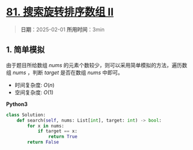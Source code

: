# [81. 搜索旋转排序数组 II](https://leetcode.cn/problems/search-in-rotated-sorted-array-ii/description/)

> **日期**：2025-02-01
> **所用时间**：3min

## 1. 简单模拟

由于题目所给数组 $nums$ 的元素个数较少，则可以采用简单模拟的方法，遍历数组 $nums$ ，判断 $target$ 是否在数组 $nums$ 中即可。

- 时间复杂度: $O(n)$
- 空间复杂度: $O(1)$

**Python3**

```python
class Solution:
    def search(self, nums: List[int], target: int) -> bool:
        for x in nums:
            if target == x:
                return True
        return False
```